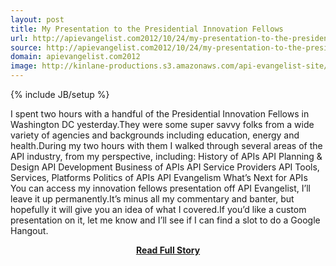 ```yaml
---
layout: post
title: My Presentation to the Presidential Innovation Fellows
url: http://apievangelist.com2012/10/24/my-presentation-to-the-presidential-innovation-fellows/
source: http://apievangelist.com2012/10/24/my-presentation-to-the-presidential-innovation-fellows/
domain: apievangelist.com2012
image: http://kinlane-productions.s3.amazonaws.com/api-evangelist-site/blog/PresidentialInnovationFellows.jpeg
---
```

{% include JB/setup %}<p>I spent two hours with a handful of the Presidential Innovation Fellows in Washington DC yesterday.They were some super savvy folks from a wide variety of agencies and backgrounds including education, energy and health.During my two hours with them I walked through several areas of the API industry, from my perspective, including: History of APIs API Planning &amp; Design API Development Business of APIs API Service Providers API Tools, Services, Platforms Politics of APIs API Evangelism What’s Next for APIs You can access my innovation fellows presentation off API Evangelist, I’ll leave it up permanently.It’s minus all my commentary and banter, but hopefully it will give you an idea of what I covered.If you’d like a custom presentation on it, let me know and I’ll see if I can find a slot to do a Google Hangout.</p>
<center><p><a href="http://apievangelist.com2012/10/24/my-presentation-to-the-presidential-innovation-fellows/" style='padding:25px; font-sze:18px; font-weight: bold;'>Read Full Story</a></p></center>
